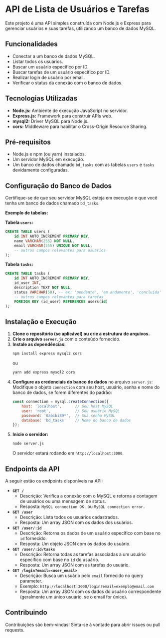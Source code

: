 # API de Lista de Usuários e Tarefas

Este projeto é uma API simples construída com Node.js e Express para gerenciar usuários e suas tarefas, utilizando um banco de dados MySQL.

## Funcionalidades

- Conectar a um banco de dados MySQL.
- Listar todos os usuários.
- Buscar um usuário específico por ID.
- Buscar tarefas de um usuário específico por ID.
- Realizar login de usuário por email.
- Verificar o status da conexão com o banco de dados.

## Tecnologias Utilizadas

- **Node.js:** Ambiente de execução JavaScript no servidor.
- **Express.js:** Framework para construir APIs web.
- **mysql2:** Driver MySQL para Node.js.
- **cors:** Middleware para habilitar o Cross-Origin Resource Sharing.

## Pré-requisitos

- Node.js e npm (ou yarn) instalados.
- Um servidor MySQL em execução.
- Um banco de dados chamado `bd_tasks` com as tabelas `users` e `tasks` devidamente configuradas.

## Configuração do Banco de Dados

Certifique-se de que seu servidor MySQL esteja em execução e que você tenha um banco de dados chamado `bd_tasks`.

**Exemplo de tabelas:**

**Tabela `users`:**
```sql
CREATE TABLE users (
    id INT AUTO_INCREMENT PRIMARY KEY,
    name VARCHAR(255) NOT NULL,
    email VARCHAR(255) UNIQUE NOT NULL,
    -- outros campos relevantes para usuários
);
```

**Tabela `tasks`:**
```sql
CREATE TABLE tasks (
    id INT AUTO_INCREMENT PRIMARY KEY,
    id_user INT,
    description TEXT NOT NULL,
    status VARCHAR(50), -- ex: 'pendente', 'em andamento', 'concluída'
    -- outros campos relevantes para tarefas
    FOREIGN KEY (id_user) REFERENCES users(id)
);
```

## Instalação e Execução

1.  **Clone o repositório (se aplicável) ou crie a estrutura de arquivos.**
2.  **Crie o arquivo `server.js`** com o conteúdo fornecido.
3.  **Instale as dependências:**
    ```bash
    npm install express mysql2 cors
    ```
    ou
    ```bash
    yarn add express mysql2 cors
    ```
4.  **Configure as credenciais do banco de dados** no arquivo `server.js`:
    Modifique o objeto `connection` com seu host, usuário, senha e nome do banco de dados, se forem diferentes do padrão:
    ```javascript
    const connection = mysql.createConnection({
        host: 'localhost',      // Seu host MySQL
        user: 'root',           // Seu usuário MySQL
        password: 'Gabibi89*',  // Sua senha MySQL
        database: 'bd_tasks'    // Nome do banco de dados
    });
    ```
5.  **Inicie o servidor:**
    ```bash
    node server.js
    ```
    O servidor estará rodando em `http://localhost:3000`.

## Endpoints da API

A seguir estão os endpoints disponíveis na API:

-   **`GET /`**
    -   Descrição: Verifica a conexão com o MySQL e retorna a contagem de usuários ou uma mensagem de status.
    -   Resposta: `MySQL connection OK.` ou `MySQL connection error.`
-   **`GET /user`**
    -   Descrição: Lista todos os usuários cadastrados.
    -   Resposta: Um array JSON com os dados dos usuários.
-   **`GET /user/:id`**
    -   Descrição: Retorna os dados de um usuário específico com base no `id` fornecido.
    -   Resposta: Um objeto JSON com os dados do usuário.
-   **`GET /user/:id/tasks`**
    -   Descrição: Retorna todas as tarefas associadas a um usuário específico com base no `id` do usuário.
    -   Resposta: Um array JSON com as tarefas do usuário.
-   **`GET /login?email=<user_email>`**
    -   Descrição: Busca um usuário pelo `email` fornecido no query parameter.
    -   Exemplo: `http://localhost:3000/login?email=exemplo@email.com`
    -   Resposta: Um array JSON com os dados do usuário correspondente (geralmente um único usuário, se o email for único).

## Contribuindo

Contribuições são bem-vindas! Sinta-se à vontade para abrir issues ou pull requests.